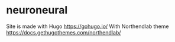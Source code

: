 # neuroneural

Site is made with Hugo https://gohugo.io/
With Northendlab theme https://docs.gethugothemes.com/northendlab/

